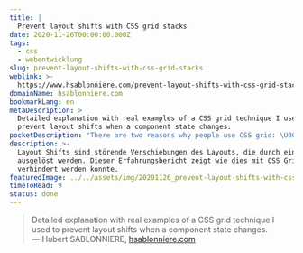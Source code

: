```yaml
---
title: |
  Prevent layout shifts with CSS grid stacks
date: 2020-11-26T00:00:00.000Z
tags:
  - css
  - webentwicklung
slug: prevent-layout-shifts-with-css-grid-stacks
weblink: >-
  https://www.hsablonniere.com/prevent-layout-shifts-with-css-grid-stacks--qcj5jo/
domainName: hsablonniere.com
bookmarkLang: en
metaDescription: >
  Detailed explanation with real examples of a CSS grid technique I used to
  prevent layout shifts when a component state changes.
pocketDescription: "There are two reasons why people use CSS grid: \U0001F60E CSS is awesome! It's a fact, deal with it. \U0001F6E0️ Grid is a great tool to build complex two-dimensional layouts. I sometimes have a third reason to use CSS grid: prevent layout shifts.\n"
description: >-
  Layout Shifts sind störende Verschiebungen des Layouts, die durch eine Aktion
  ausgelöst werden. Dieser Erfahrungsbericht zeigt wie dies mit CSS Grid
  verhindert werden konnte.
featuredImage: ../../assets/img/20201126_prevent-layout-shifts-with-css-grid-stacks_screenshot.png
timeToRead: 9
status: done
---
```

<blockquote lang="en">Detailed explanation with real examples of a CSS grid technique I used to prevent layout shifts when a component state changes.
<footer>— Hubert SABLONNIERE, <a href="https://www.hsablonniere.com/prevent-layout-shifts-with-css-grid-stacks--qcj5jo/">hsablonniere.com</a></footer></blockquote>


